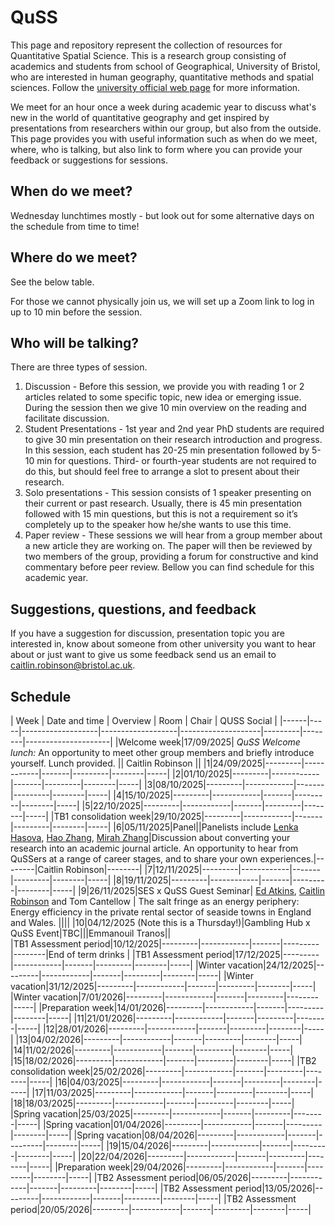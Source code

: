 # QuSS

This page and repository represent the collection of resources for Quantitative Spatial Science. This is a research group consisting of academics and students from school of Geographical, University of Bristol, who are interested in human geography, quantitative methods and spatial sciences. Follow the [university official web page](http://www.bristol.ac.uk/geography/research/quantitative-spatial-science/) for more information.

We meet for an hour once a week during academic year to discuss what's new in the world of quantitative geography and get inspired by presentations from researchers within our group, but also from the outside. This page provides you with useful information such as when do we meet, where, who is talking, but also link to form where you can provide your feedback or suggestions for sessions.

## When do we meet?
Wednesday lunchtimes mostly - but look out for some alternative days on the schedule from time to time!

## Where do we meet?
See the below table. 

For those we cannot physically join us, we will set up a Zoom link to log in up to 10 min before the session.

## Who will be talking?

There are three types of session.

1. Discussion - Before this session, we provide you with reading 1 or 2 articles related to some specific topic, new idea or emerging issue. During the session then we give 10 min overview on the reading and facilitate discussion.
2. Student Presentations - 1st year and 2nd year PhD students are required to give 30 min presentation on their research introduction and progress. In this session, each student has 20-25 min presentation followed by 5-10 min for questions. Third- or fourth-year students are not required to do this, but should feel free to arrange a slot to present about their research.
3. Solo presentations - This session consists of 1 speaker presenting on their current or past research. Usually, there is 45 min presentation followed with 15 min questions, but this is not a requirement so it’s completely up to the speaker how he/she wants to use this time.
4. Paper review - These sessions we will hear from a group member about a new article they are working on. The paper will then be reviewed by two members of the group, providing a forum for constructive and kind commentary before peer review.
Bellow you can find schedule for this academic year.

## Suggestions, questions, and feedback

If you have a suggestion for discussion, presentation topic you are interested in, know about someone from other university you want to hear about or just want to give us some feedback send us an email to caitlin.robinson@bristol.ac.uk.


## Schedule

| Week | Date and time | Overview | Room | Chair | QUSS Social |
|------|-----|-------------------|-------------------|--------------------|---------|--------|---------------------|
|Welcome week|17/09/2025| *QuSS Welcome lunch:* An opportunity to meet other group members and briefly introduce yourself. Lunch provided. || Caitlin Robinson ||
|1|24/09/2025|---------|------------|-------|---------|--------|-----|
|2|01/10/2025|---------|------------|-------|---------|--------|-----|
|3|08/10/2025|---------|------------|-------|---------|--------|-----|
|4|15/10/2025|---------|------------|-------|---------|--------|-----|
|5|22/10/2025|---------|------------|-------|---------|--------|-----|
|TB1 consolidation week|29/10/2025|---------|------------|-------|---------|--------|-----|
|6|05/11/2025|Panel||Panelists include [Lenka Hasova](https://www.bristol.ac.uk/people/person/Lenka-Hasova-0b32770b-c4cb-4d84-945b-b85a9bd4536b/), [Hao Zhang](https://www.bristol.ac.uk/people/person/Hao-Zhang-ff778149-d031-4b72-80f0-ab9625debd95/), [Mirah Zhang](https://www.bristol.ac.uk/people/person/Mirah-Zhang-edba583f-764c-40cb-8483-db3a749a8c1b/)|Discussion about converting your research into an academic journal article. An opportunity to hear from QuSSers at a range of career stages, and to share your own experiences.|--------|Caitlin Robinson|--------|
|7|12/11/2025|---------|------------|-------|---------|--------|-----|
|8|19/11/2025|---------|------------|-------|---------|--------|-----|
|9|26/11/2025|SES x QuSS Guest Seminar| [Ed Atkins](https://research-information.bris.ac.uk/en/persons/ed-atkins), [Caitlin Robinson](https://research-information.bris.ac.uk/en/persons/caitlin-robinson) and Tom Cantellow | The salt fringe as an energy periphery: Energy efficiency in the private rental sector of seaside towns in England and Wales. ||||
|10|04/12/2025 (Note this is a Thursday!)|Gambling Hub x QuSS Event|TBC|||Emmanouil Tranos||  
|TB1 Assessment period|10/12/2025|---------|------------|-------|---------|--------|End of term drinks |
|TB1 Assessment period|17/12/2025|---------|------------|-------|---------|--------|-----|
|Winter vacation|24/12/2025|---------|------------|-------|---------|--------|-----|
|Winter vacation|31/12/2025|---------|------------|-------|---------|--------|-----|
|Winter vacation|7/01/2026|---------|------------|-------|---------|--------|-----|
|Preparation week|14/01/2026|---------|------------|-------|---------|--------|-----|
|11|21/01/2026|---------|------------|-------|---------|--------|-----|
|12|28/01/2026|---------|------------|-------|---------|--------|-----|
|13|04/02/2026|---------|------------|-------|---------|--------|-----|
|14|11/02/2026|---------|------------|-------|---------|--------|-----|
|15|18/02/2026|---------|------------|-------|---------|--------|-----|
|TB2 consolidation week|25/02/2026|---------|------------|-------|---------|--------|-----|
|16|04/03/2025|---------|------------|-------|---------|--------|-----|
|17|11/03/2025|---------|------------|-------|---------|--------|-----|
|18|18/03/2025|---------|------------|-------|---------|--------|-----|
|Spring vacation|25/03/2025|---------|------------|-------|---------|--------|-----|
|Spring vacation|01/04/2026|---------|------------|-------|---------|--------|-----|
|Spring vacation|08/04/2026|---------|------------|-------|---------|--------|-----|
|19|15/04/2026|---------|------------|-------|---------|--------|-----|
|20|22/04/2026|---------|------------|-------|---------|--------|-----|
|Preparation week|29/04/2026|---------|------------|-------|---------|--------|-----|
|TB2 Assessment period|06/05/2026|---------|------------|-------|---------|--------|-----|
|TB2 Assessment period|13/05/2026|---------|------------|-------|---------|--------|-----|
|TB2 Assessment period|20/05/2026|---------|------------|-------|---------|--------|-----|

